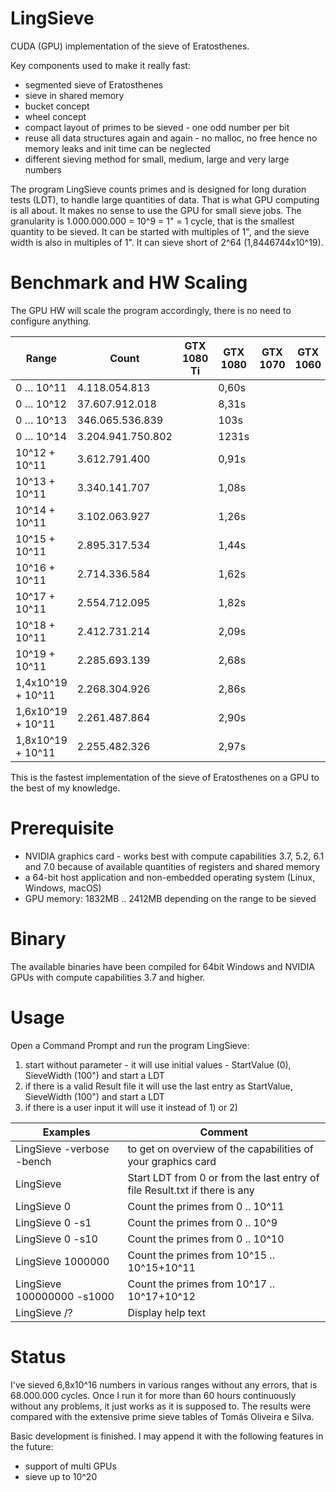 # LingSieve
CUDA (GPU) implementation of the sieve of Eratosthenes.


Key components used to make it really fast:
 - segmented sieve of Eratosthenes
 - sieve in shared memory
 - bucket concept
 - wheel concept
 - compact layout of primes to be sieved - one odd number per bit
 - reuse all data structures again and again - no malloc, no free hence no memory leaks and init time can be neglected
 - different sieving method for small, medium, large and very large numbers



The program LingSieve counts primes and is designed for long duration tests (LDT), to handle large quantities of data. That is what GPU computing is all about. It makes no sense to use the GPU for small sieve jobs.
The granularity is 1.000.000.000 = 10^9 = 1" = 1 cycle, that is the smallest quantity to be sieved. It can be started with multiples of 1", and the sieve width is also in multiples of 1". It can sieve short of 2^64 (1,8446744x10^19).


 
Benchmark and HW Scaling
========================

The GPU HW will scale the program accordingly, there is no need to configure anything.


Range | Count | GTX 1080 Ti | GTX 1080 | GTX 1070 | GTX 1060 | GTX 1050
----- | ----- | ----------- | -------- | -------- | -------- | --------
0 … 10^11	| 4.118.054.813	| | 0,60s
0 … 10^12	| 37.607.912.018	| | 8,31s
0 … 10^13	| 346.065.536.839	| | 103s
0 … 10^14	| 3.204.941.750.802	| | 1231s
10^12 + 10^11	| 3.612.791.400	| | 0,91s
10^13 + 10^11	| 3.340.141.707	| | 1,08s
10^14 + 10^11	| 3.102.063.927	| | 1,26s
10^15 + 10^11	| 2.895.317.534	| | 1,44s
10^16 + 10^11	| 2.714.336.584	| | 1,62s
10^17 + 10^11	| 2.554.712.095	| | 1,82s
10^18 + 10^11	| 2.412.731.214	| | 2,09s
10^19 + 10^11	| 2.285.693.139	| | 2,68s
1,4x10^19 + 10^11	| 2.268.304.926	| | 2,86s
1,6x10^19 + 10^11	| 2.261.487.864	| | 2,90s
1,8x10^19 + 10^11	| 2.255.482.326	| | 2,97s

This is the fastest implementation of the sieve of Eratosthenes on a GPU to the best of my knowledge.


Prerequisite
============

 - NVIDIA graphics card - works best with compute capabilities 3.7, 5.2, 6.1 and 7.0
   because of available quantities of registers and shared memory
 - a 64-bit host application and non-embedded operating system (Linux, Windows, macOS)
 - GPU memory: 1832MB .. 2412MB depending on the range to be sieved
 
 
Binary
======
The available binaries have been compiled for 64bit Windows and NVIDIA GPUs with compute capabilities 3.7 and higher.


Usage
=====

  Open a Command Prompt and run the program LingSieve:
  
  1) start without parameter - it will use initial values - StartValue (0), SieveWidth (100") and start a LDT
  2) if there is a valid Result file it will use the last entry as StartValue, SieveWidth (100") and start a LDT
  3) if there is a user input it will use it instead of 1) or 2)


  
  
Examples            | Comment
------------------- | --------
  LingSieve -verbose -bench		| to get on overview of the capabilities of your graphics card
  LingSieve				             | Start LDT from 0 or from the last entry of file Result.txt if there is any
  LingSieve 0			          | Count the primes from 0 .. 10^11
  LingSieve 0 -s1		        | Count the primes from 0 .. 10^9
  LingSieve 0 -s10		      | Count the primes from 0 .. 10^10
  LingSieve 1000000		      | Count the primes from 10^15 .. 10^15+10^11
  LingSieve 100000000 -s1000	| Count the primes from 10^17 .. 10^17+10^12
  LingSieve /?			        | Display help text
  
  
  
  Status
  ======
  
  I've sieved 6,8x10^16 numbers in various ranges without any errors, that is 68.000.000 cycles. Once I run it for more than 60 hours continuously without any problems, it just works as it is supposed to. The results were compared with the extensive prime sieve tables of Tomás Oliveira e Silva.
  
  
  Basic development is finished.
  I may append it with the following features in the future:
  - support of multi GPUs
  - sieve up to 10^20
